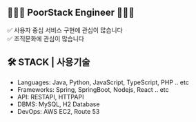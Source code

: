 ## 🧑🏻‍💻 PoorStack Engineer 🧑🏻‍💻

✅ 사용자 중심 서비스 구현에 관심이 많습니다   
✅ 조직문화에 관심이 많습니다    

## 🛠 STACK | 사용기술
* Languages: Java, Python, JavaScript, TypeScript, PHP .. etc
* Frameworks: Spring, SpringBoot, Nodejs, React .. etc
* API: RESTAPI, HTTPAPI
* DBMS: MySQL, H2 Database
* DevOps: AWS EC2, Route 53
